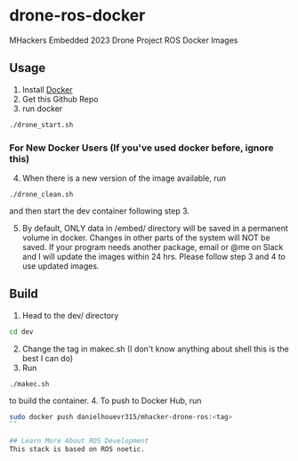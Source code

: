 # drone-ros-docker
MHackers Embedded 2023 Drone Project ROS Docker Images

## Usage
1. Install [Docker](https://www.docker.com)
2. Get this Github Repo
3. run docker
```bash
./drone_start.sh
```

### For New Docker Users (If you've used docker before, ignore this)
4. When there is a new version of the image available, run
```
./drone_clean.sh
```
and then start the dev container following step 3.

5. By default, ONLY data in /embed/ directory will be saved in a permanent volume in docker. Changes in other parts of the system will NOT be saved. If your program needs another package, email or @me on Slack and I will update the images within 24 hrs. Please follow step 3 and 4 to use updated images. 

## Build
1. Head to the dev/ directory
```bash
cd dev
```
2. Change the tag in makec.sh (I don't know anything about shell this is the best I can do)
3. Run
```
./makec.sh
```
to build the container. 
4. To push to Docker Hub, run
```bash
sudo docker push danielhouevr315/mhacker-drone-ros:<tag>
``

## Learn More About ROS Development
This stack is based on ROS noetic. 

